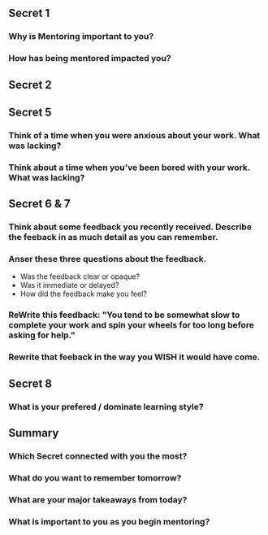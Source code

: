 ## Secret 1 

### Why is Mentoring important to you?

### How has being mentored impacted you?

## Secret 2

## Secret 5

### Think of a time when you were anxious about your work. What was lacking?
### Think about a time when you’ve been bored with your work. What was lacking?

## Secret 6 & 7

### Think about some feedback you recently received. Describe the feeback in as much detail as you can remember.

### Anser these three questions about the feedback. 
  - Was the feedback clear or opaque?
  - Was it immediate or delayed?
  - How did the feedback make you feel?

### ReWrite this feedback:  "You tend to be somewhat slow to complete your work and spin your wheels for too long before asking for help."

### Rewrite that feeback in the way you WISH it would have come.



## Secret 8

### What is your prefered / dominate learning style?


## Summary
### Which Secret connected with you the most?
### What do you want to remember tomorrow?
### What are your major takeaways from today?
### What is important to you as you begin mentoring?

